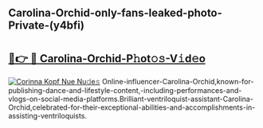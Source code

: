 ## Carolina-Orchid-only-fans​-leaked-photo​-Private-(y4bfi)


# <h2><a href="https://mediaupload.pro?title=Carolina-Orchid&ref=git">🔗👉 🔴 Carolina-Orchid-P𝚑ot𝚘𝚜-V𝚒d𝚎o</a></h2>

[![Corinna Kopf Nue Nu𝚍e𝚜](https://i.imgur.com/0qMVB7G.gif)](https://mediaupload.pro?title=Carolina-Orchid&ref=git)
Online-influencer-Carolina-Orchid,known-for-publishing-dance-and-lifestyle-content,-including-performances-and-vlogs-on-social-media-platforms.Brilliant-ventriloquist-assistant-Carolina-Orchid,celebrated-for-their-exceptional-abilities-and-accomplishments-in-assisting-ventriloquists.  